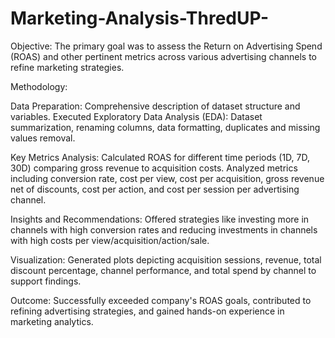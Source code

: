 # Marketing-Analysis-ThredUP-

Objective:
The primary goal was to assess the Return on Advertising Spend (ROAS) and other pertinent metrics across various advertising channels to refine marketing strategies.

Methodology:

Data Preparation:
Comprehensive description of dataset structure and variables.
Executed Exploratory Data Analysis (EDA): Dataset summarization, renaming columns, data formatting, duplicates and missing values removal.


Key Metrics Analysis:
Calculated ROAS for different time periods (1D, 7D, 30D) comparing gross revenue to acquisition costs.
Analyzed metrics including conversion rate, cost per view, cost per acquisition, gross revenue net of discounts, cost per action, and cost per session per advertising channel.


Insights and Recommendations:
Offered strategies like investing more in channels with high conversion rates and reducing investments in channels with high costs per view/acquisition/action/sale.


Visualization:
Generated plots depicting acquisition sessions, revenue, total discount percentage, channel performance, and total spend by channel to support findings.


Outcome:
Successfully exceeded company's ROAS goals, contributed to refining advertising strategies, and gained hands-on experience in marketing analytics.
